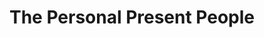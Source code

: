 ---
title: "The Personal Present People"
url: /wrexham/the-personal-present-people/
shop: Andenken
---